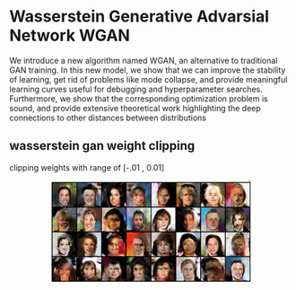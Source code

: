 # Wasserstein Generative Advarsial Network WGAN
We introduce a new algorithm named WGAN, an alternative to traditional GAN training. In this new model, we show that we can improve the stability of learning, get rid of problems like mode collapse, and provide meaningful learning curves useful for debugging and hyperparameter searches. Furthermore, we show that the corresponding optimization problem is sound, and provide extensive theoretical work highlighting the deep connections to other distances between distributions

## wasserstein gan weight clipping
clipping weights with range of [-.01 , 0.01]
<p align="center">
    <img src="../assets/w9.PNG" width="360"\>
</p>
